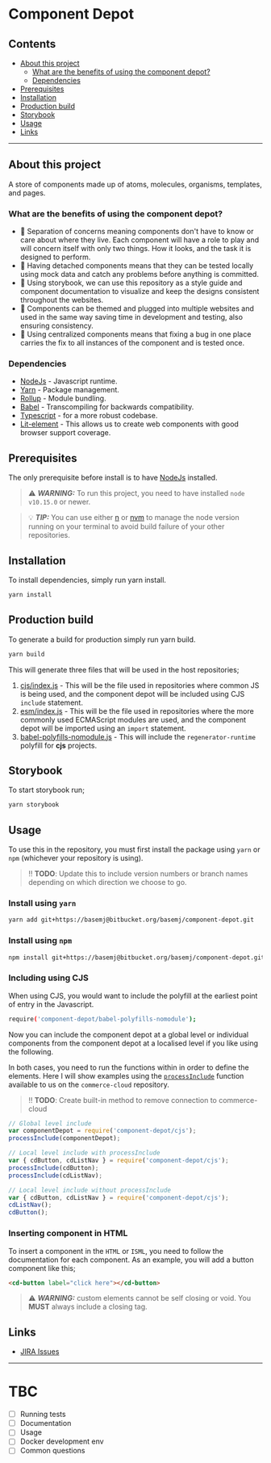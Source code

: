 # Component Depot
## Contents
- [About this project](#markdown-header-about-this-project)
    - [What are the benefits of using the component depot?](#markdown-header-what-are-the-benefits-of-using-the-component-depot)
    - [Dependencies](#markdown-header-dependencies)
- [Prerequisites](#markdown-header-prerequisites)
- [Installation](#markdown-header-installation)
- [Production build](#markdown-header-production-build)
- [Storybook](#markdown-header-storybook)
- [Usage](#markdown-header-usage)
- [Links](#markdown-header-links)
_____
## About this project
A store of components made up of atoms, molecules, organisms, templates, and pages.
### What are the benefits of using the component depot?
- :ant: Separation of concerns meaning components don't have to know or care about where they live. Each component will have a role to play and will concern itself with only two things. How it looks, and the task it is designed to perform.
- 👮 Having detached components means that they can be tested locally using mock data and catch any problems before anything is committed.
- :book: Using storybook, we can use this repository as a style guide and component documentation to visualize and keep the designs consistent throughout the websites.
- :electric_plug: Components can be themed and plugged into multiple websites and used in the same way saving time in development and testing, also ensuring consistency.
- :arrows_counterclockwise: Using centralized components means that fixing a bug in one place carries the fix to all instances of the component and is tested once.
### Dependencies
- [NodeJs](https://nodejs.org/en/) - Javascript runtime.
- [Yarn](https://yarnpkg.com/) - Package management.
- [Rollup](https://rollupjs.org/guide/en/) - Module bundling.
- [Babel](https://babeljs.io/) - Transcompiling for backwards compatibility.
- [Typescript](https://www.typescriptlang.org/) - for a more robust codebase.
- [Lit-element](https://lit-element.polymer-project.org/) - This allows us to create web components with good browser support coverage.
## Prerequisites
The only prerequisite before install is to have [NodeJs](https://nodejs.org/en/) installed.
>:warning: ***WARNING:*** To run this project, you need to have installed `node v10.15.0` or newer.

>:bulb: ***TIP:*** You can use either [n](https://github.com/tj/n) or [nvm](https://github.com/nvm-sh/nvm) to manage the node version running on your terminal to avoid build failure of your other repositories.
## Installation
To install dependencies, simply run yarn install.
```bash
yarn install
```
## Production build
To generate a build for production simply run yarn build.
```bash
yarn build
```
This will generate three files that will be used in the host repositories;

1. [cjs/index.js](cjs/index.js) - This will be the file used in repositories where common JS is being used, and the component depot will be included using CJS `include` statement.
2. [esm/index.js](esm/index.js) - This will be the file used in repositories where the more commonly used ECMAScript modules are used, and the component depot will be imported using an `import` statement.
3. [babel-polyfills-nomodule.js](babel-polyfills-nomodule.js) - This will include the `regenerator-runtime` polyfill for **cjs** projects.
## Storybook
To start storybook run;
```bash
yarn storybook
```
## Usage
To use this in the repository, you must first install the package using `yarn` or `npm` (whichever your repository is using).
>‼️ **TODO**: Update this to include version numbers or branch names depending on which direction we choose to go.

### Install using `yarn`
```bash
yarn add git+https://basemj@bitbucket.org/basemj/component-depot.git
```
### Install using `npm`
```bash
npm install git+https://basemj@bitbucket.org/basemj/component-depot.git
```
### Including using CJS
When using CJS, you would want to include the polyfill at the earliest point of entry in the Javascript.
```bash
require('component-depot/babel-polyfills-nomodule');
```
Now you can include the component depot at a global level or individual components from the component depot at a localised level if you like using the following.

In both cases, you need to run the functions within in order to define the elements. Here I will show examples using the [`processInclude`](https://bitbucket.org/essiloronline/commerce-cloud-sfra/src/master/cartridges/app_storefront_base/cartridge/client/default/js/util.js) function available to us on the `commerce-cloud` repository.
>‼️ **TODO**: Create built-in method to remove connection to commerce-cloud

```javascript
// Global level include
var componentDepot = require('component-depot/cjs');
processInclude(componentDepot);

// Local level include with processInclude
var { cdButton, cdListNav } = require('component-depot/cjs');
processInclude(cdButton);
processInclude(cdListNav);

// Local level include without processInclude
var { cdButton, cdListNav } = require('component-depot/cjs');
cdListNav();
cdButton();
```
### Inserting component in HTML
To insert a component in the `HTML` or `ISML`, you need to follow the documentation for each component. As an example, you will add a button component like this;
```html
<cd-button label="click here"></cd-button>
```
>:warning: ***WARNING:*** custom elements cannot be self closing or void. You **MUST** always include a closing tag.
## Links
- [JIRA Issues](https://essiloronline.atlassian.net/browse/CD)

---
# TBC

- [ ] Running tests
- [ ] Documentation
- [ ] Usage
- [ ] Docker development env
- [ ] Common questions
